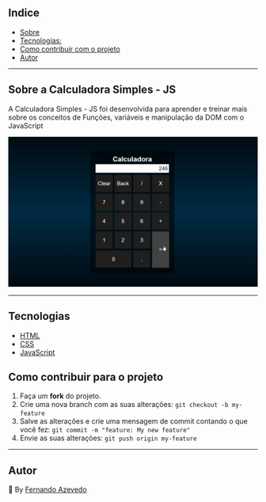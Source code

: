 ## Indice


* [Sobre](#sobre)
* [Tecnologias:](#tecnologias)
* [Como contribuir com o projeto](#comocontribuir)
* [Autor](#autor)

<hr>

## Sobre a Calculadora Simples - JS <a name="sobre"></a>

<p align="left"> A Calculadora Simples - JS foi desenvolvida para aprender e treinar mais sobre os conceitos de Funções, variáveis e manipulação da DOM com o JavaScript </p>

<img src="/assets/img/calculadora.png">

<hr>

## Tecnologias<a name="tecnologias"></a>
- <a href="https://www.w3schools.com/html/">HTML</a>
- <a href="https://www.w3schools.com/css/default.asp">CSS</a>
- <a href="https://www.w3schools.com/js/default.asp">JavaScript</a>

## Como contribuir para o projeto<a name="comocontribuir"></a>

1. Faça um **fork** do projeto.
2. Crie uma nova branch com as suas alterações: `git checkout -b my-feature`
3. Salve as alterações e crie uma mensagem de commit contando o que você fez: `git commit -m "feature: My new feature"`
4. Envie as suas alterações: `git push origin my-feature`

<hr>

## Autor<a name="autor"></a>

:triangular_flag_on_post: By [Fernando Azevedo](https://github.com/FernandoAz09)
